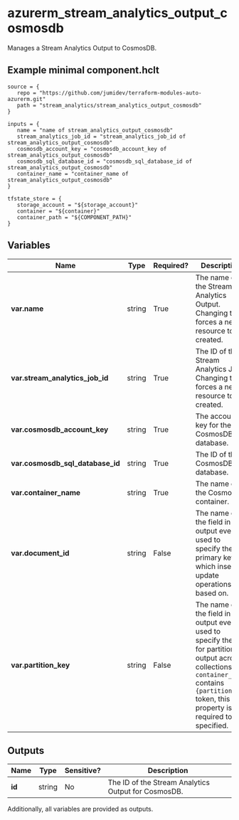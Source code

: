 # azurerm_stream_analytics_output_cosmosdb

Manages a Stream Analytics Output to CosmosDB.

## Example minimal component.hclt

```hcl
source = {
   repo = "https://github.com/jumidev/terraform-modules-auto-azurerm.git" 
   path = "stream_analytics/stream_analytics_output_cosmosdb" 
}

inputs = {
   name = "name of stream_analytics_output_cosmosdb" 
   stream_analytics_job_id = "stream_analytics_job_id of stream_analytics_output_cosmosdb" 
   cosmosdb_account_key = "cosmosdb_account_key of stream_analytics_output_cosmosdb" 
   cosmosdb_sql_database_id = "cosmosdb_sql_database_id of stream_analytics_output_cosmosdb" 
   container_name = "container_name of stream_analytics_output_cosmosdb" 
}

tfstate_store = {
   storage_account = "${storage_account}" 
   container = "${container}" 
   container_path = "${COMPONENT_PATH}" 
}

```

## Variables

| Name | Type | Required? |  Description |
| ---- | ---- | --------- |  ----------- |
| **var.name** | string | True | The name of the Stream Analytics Output. Changing this forces a new resource to be created. | 
| **var.stream_analytics_job_id** | string | True | The ID of the Stream Analytics Job. Changing this forces a new resource to be created. | 
| **var.cosmosdb_account_key** | string | True | The account key for the CosmosDB database. | 
| **var.cosmosdb_sql_database_id** | string | True | The ID of the CosmosDB database. | 
| **var.container_name** | string | True | The name of the CosmosDB container. | 
| **var.document_id** | string | False | The name of the field in output events used to specify the primary key which insert or update operations are based on. | 
| **var.partition_key** | string | False | The name of the field in output events used to specify the key for partitioning output across collections. If `container_name` contains `{partition}` token, this property is required to be specified. | 



## Outputs

| Name | Type | Sensitive? | Description |
| ---- | ---- | --------- | --------- |
| **id** | string | No  | The ID of the Stream Analytics Output for CosmosDB. | 

Additionally, all variables are provided as outputs.
